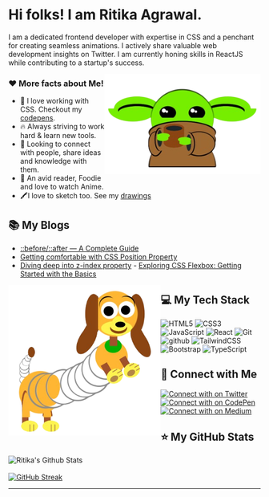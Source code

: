 # Hi folks! I am Ritika Agrawal.

<p>I am a dedicated frontend developer with expertise in CSS and a penchant for creating seamless animations. I actively share valuable web development insights on Twitter. I am currently honing skills in ReactJS while contributing to a startup's success.</p>

<img src="images/baby_yoda.png" align="right" alt="my single div baby yoda CSS art" style=" height:200px;"/>

### :heart: More facts about Me!

- 💜 I love working with CSS. Checkout my [codepens](https://codepen.io/RitikaAgrawal08).
- 🔥 Always striving to work hard & learn new tools.
- 👯 Looking to connect with people, share ideas and knowledge with them.
- 📕 An avid reader, Foodie and love to watch Anime.
- 🖍️I love to sketch too. See my [drawings](https://codepen.io/RitikaAgrawal08/full/WNwZzyb)

## :books: My Blogs

- [::before/::after — A Complete Guide](https://medium.com/@RitikaAgrawal08/before-after-a-complete-guide-5ae39240d520)
- [Getting comfortable with CSS Position Property](https://medium.com/@RitikaAgrawal08/getting-comfortable-with-css-position-property-5ba7afe8299f)
- [Diving deep into z-index property](https://medium.com/@RitikaAgrawal08/diving-deep-into-z-index-property-d60e3443f4ec) - [Exploring CSS Flexbox: Getting Started with the Basics](https://medium.com/@RitikaAgrawal08/exploring-css-flexbox-getting-started-with-the-basics-1174eea3ad4e)

<img src="images/slinky.png" align="left" alt="my single div baby yoda CSS art" style=" height:300px;"/>

## :computer: My Tech Stack

![HTML5](https://img.shields.io/badge/HTML5-E34F26?style=for-the-badge&logo=HTML5&logoColor=white)
![CSS3](https://img.shields.io/badge/CSS3-1572B6?style=for-the-badge&logo=CSS3&logoColor=white)
![JavaScript](https://img.shields.io/badge/JavaScript-F7DF1E?style=for-the-badge&logo=JavaScript&logoColor=white)
![React](https://img.shields.io/badge/React-61DAFB?style=for-the-badge&logo=React&logoColor=white)
![Git](https://img.shields.io/badge/Git-F05032?style=for-the-badge&logo=Git&logoColor=white)
![github](https://img.shields.io/badge/GitHub-000000?style=for-the-badge&logo=GitHub&logoColor=white)
![TailwindCSS](https://img.shields.io/badge/Tailwind%20CSS-3490dc?style=for-the-badge&logo=TailwindCSS&logoColor=white)
![Bootstrap](https://img.shields.io/badge/Bootstrap-7952B3?style=for-the-badge&logo=Bootstrap&logoColor=white)
![TypeScript](https://img.shields.io/badge/TypeScript-007ACC?style=for-the-badge&logo=TypeScript&logoColor=white)

## :pushpin: Connect with Me

<a href="https://twitter.com/RitikaAgrawal08">
  <img src="https://img.shields.io/badge/Twitter-1DA1F2?style=for-the-badge&logo=Twitter&logoColor=white" alt="Connect with on Twitter"/>
</a>
<a href="https://codepen.io/RitikaAgrawal08">
  <img src="https://img.shields.io/badge/CodePen-000000?style=for-the-badge&logo=CodePen&logoColor=white" alt="Connect with on CodePen"/>
</a>
<a href="https://medium.com/@RitikaAgrawal08">
  <img src="https://img.shields.io/badge/Medium-000000?style=for-the-badge&logo=Medium&logoColor=white" alt="Connect with on Medium"/>
</a>

## :star: My GitHub Stats

![Ritika's Github Stats](https://github-readme-stats-jazv56o02-ritika-agrawal811.vercel.app/api?username=Ritika-Agrawal811&show_icons=true)
<br/> <br/>
[![GitHub Streak](https://streak-stats.demolab.com/?user=Ritika-Agrawal811)](https://git.io/streak-stats)

<hr/>
